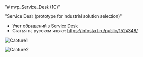 "# mvp_Service_Desk (1С)"

"Service Desk (prototype for industrial solution selection)"

* Учет обращений в Service Desk
* Статья на русском языке: https://infostart.ru/public/1524348/

![Capture1](https://user-images.githubusercontent.com/82776515/180608654-c53adc64-dd2f-4c6b-a6ce-87bfa2e5a10c.JPG)

![Capture2](https://user-images.githubusercontent.com/82776515/180608838-40dec3d5-d33f-4042-895e-781cd5586818.JPG)

